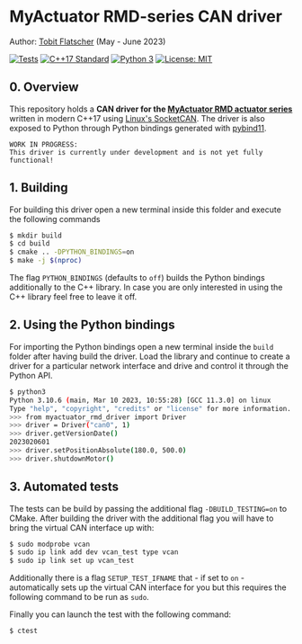 # MyActuator RMD-series CAN driver

Author: [Tobit Flatscher](https://github.com/2b-t) (May - June 2023)

[![Tests](https://github.com/2b-t/myactuator_rmd_driver/actions/workflows/run-tests.yml/badge.svg)](https://github.com/2b-t/myactuator_rmd_driver/actions/workflows/run-tests.yml) [![C++17 Standard](https://img.shields.io/badge/Standard-C++17-yellow.svg?style=flat&logo=c%2B%2B)](https://isocpp.org/std/the-standard) [![Python 3](https://img.shields.io/badge/Python-3-yellow.svg?style=flat&logo=python)](https://www.python.org/downloads/) [![License: MIT](https://img.shields.io/badge/License-MIT-yellow.svg)](https://opensource.org/licenses/MIT)



## 0. Overview
This repository holds a **CAN driver for the [MyActuator RMD actuator series](https://www.myactuator.com/rmd-x)** written in modern C++17 using [Linux's SocketCAN](https://docs.kernel.org/networking/can.html). The driver is also exposed to Python through Python bindings generated with [pybind11](https://github.com/pybind/pybind11).

```
WORK IN PROGRESS:
This driver is currently under development and is not yet fully functional!
```



## 1. Building

For building this driver open a new terminal inside this folder and execute the following commands

```bash
$ mkdir build
$ cd build
$ cmake .. -DPYTHON_BINDINGS=on
$ make -j $(nproc)
```

The flag `PYTHON_BINDINGS` (defaults to `off`) builds the Python bindings additionally to the C++ library. In case you are only interested in using the C++ library feel free to leave it off.



## 2. Using the Python bindings

For importing the Python bindings open a new terminal inside the `build` folder after having build the driver. Load the library and continue to create a driver for a particular network interface and drive and control it through the Python API.

```bash
$ python3
Python 3.10.6 (main, Mar 10 2023, 10:55:28) [GCC 11.3.0] on linux
Type "help", "copyright", "credits" or "license" for more information.
>>> from myactuator_rmd_driver import Driver
>>> driver = Driver("can0", 1)
>>> driver.getVersionDate()
2023020601
>>> driver.setPositionAbsolute(180.0, 500.0)
>>> driver.shutdownMotor()
```



## 3. Automated tests

The tests can be build by passing the additional flag `-DBUILD_TESTING=on` to CMake. After building the driver with the additional flag you will have to bring the virtual CAN interface up with:

```bash
$ sudo modprobe vcan
$ sudo ip link add dev vcan_test type vcan
$ sudo ip link set up vcan_test
```

Additionally there is a flag `SETUP_TEST_IFNAME` that - if set to `on` - automatically sets up the virtual CAN interface for you but this requires the following command to be run as `sudo`.

Finally you can launch the test with the following command:

```bash
$ ctest
```

